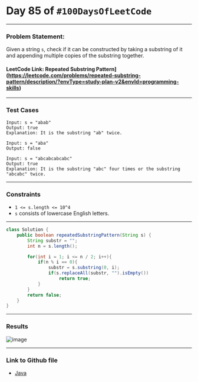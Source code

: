 # Day 85 of `#100DaysOfLeetCode`

___
### Problem Statement:  
Given a string `s`, check if it can be constructed by taking a substring of it and appending multiple copies of the substring together.

#### LeetCode Link: Repeated Substring Pattern](https://leetcode.com/problems/repeated-substring-pattern/description/?envType=study-plan-v2&envId=programming-skills)
___


### Test Cases
```
Input: s = "abab"
Output: true
Explanation: It is the substring "ab" twice.
```
```
Input: s = "aba"
Output: false
```
```
Input: s = "abcabcabcabc"
Output: true
Explanation: It is the substring "abc" four times or the substring "abcabc" twice.
```
___

### Constraints 
* `1 <= s.length <= 10^4`
* `s` consists of lowercase English letters.

___
```java
class Solution {
    public boolean repeatedSubstringPattern(String s) {
        String substr = "";
        int n = s.length();

        for(int i = 1; i <= n / 2; i++){
            if(n % i == 0){ 
                substr = s.substring(0, i);
                if(s.replaceAll(substr, "").isEmpty())
                    return true;
            }
        }
        return false;
    }
}
```
___
### Results
![image](https://github.com/studentdevelops/100DaysOfLeetCode/assets/31382363/a8251209-b588-470a-9b1a-908b93371a70)

___

### Link to Github file  
* [Java](https://github.com/studentdevelops/100DaysOfLeetCode/blob/e274165291de2b1678f4509dc746e4b8d53d9931/Day85_Repeated_SubString_Pattern/code.java)
